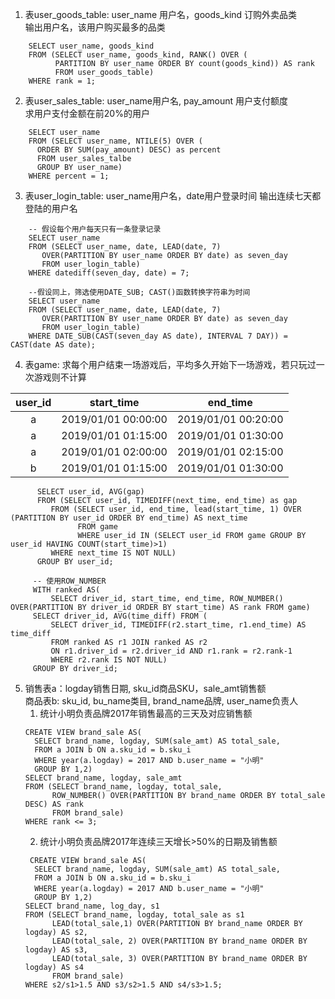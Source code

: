 1. 表user_goods_table: user_name 用户名，goods_kind 订购外卖品类  
   输出用户名，该用户购买最多的品类  
```
    SELECT user_name, goods_kind  
    FROM (SELECT user_name, goods_kind, RANK() OVER (  
          PARTITION BY user_name ORDER BY count(goods_kind)) AS rank  
          FROM user_goods_table)  
    WHERE rank = 1;   
```

2. 表user_sales_table: user_name用户名, pay_amount 用户支付额度  
    求用户支付金额在前20%的用户
```
    SELECT user_name 
    FROM (SELECT user_name, NTILE(5) OVER (
      ORDER BY SUM(pay_amount) DESC) as percent
      FROM user_sales_talbe
      GROUP BY user_name)
    WHERE percent = 1;
```

3. 表user_login_table: user_name用户名，date用户登录时间
    输出连续七天都登陆的用户名
```
    -- 假设每个用户每天只有一条登录记录
    SELECT user_name 
    FROM (SELECT user_name, date, LEAD(date, 7) 
       OVER(PARTITION BY user_name ORDER BY date) as seven_day
       FROM user_login_table)
    WHERE datediff(seven_day, date) = 7;
```
```
    --假设同上，筛选使用DATE_SUB; CAST()函数转换字符串为时间
    SELECT user_name 
    FROM (SELECT user_name, date, LEAD(date, 7) 
       OVER(PARTITION BY user_name ORDER BY date) as seven_day
       FROM user_login_table)
    WHERE DATE_SUB(CAST(seven_day AS date), INTERVAL 7 DAY)) = CAST(date AS date);
```

4. 表game: 求每个用户结束一场游戏后，平均多久开始下一场游戏，若只玩过一次游戏则不计算

|user_id|start_time|end_time|  
|:---:|:---:|:---:|  
|a|2019/01/01 00:00:00|2019/01/01 00:20:00|
|a|2019/01/01 01:15:00|2019/01/01 01:30:00|
|a|2019/01/01 02:00:00|2019/01/01 02:15:00
|b|2019/01/01 01:15:00|2019/01/01 01:30:00|

```
      SELECT user_id, AVG(gap)
      FROM (SELECT user_id, TIMEDIFF(next_time, end_time) as gap
         FROM (SELECT user_id, end_time, lead(start_time, 1) OVER (PARTITION BY user_id ORDER BY end_time) AS next_time
               FROM game
               WHERE user_id IN (SELECT user_id FROM game GROUP BY user_id HAVING COUNT(start_time)>1)
         WHERE next_time IS NOT NULL)
      GROUP BY user_id; 
```
```
     -- 使用ROW_NUMBER
     WITH ranked AS(
         SELECT driver_id, start_time, end_time, ROW_NUMBER() OVER(PARTITION BY driver_id ORDER BY start_time) AS rank FROM game)
     SELECT driver_id, AVG(time_diff) FROM (
         SELECT driver_id, TIMEDIFF(r2.start_time, r1.end_time) AS time_diff
         FROM ranked AS r1 JOIN ranked AS r2
         ON r1.driver_id = r2.driver_id AND r1.rank = r2.rank-1
         WHERE r2.rank IS NOT NULL)
     GROUP BY driver_id;
```

5. 销售表a：logday销售日期, sku_id商品SKU，sale_amt销售额  
    商品表b: sku_id, bu_name类目, brand_name品牌, user_name负责人
    1. 统计小明负责品牌2017年销售最高的三天及对应销售额
    ```
    CREATE VIEW brand_sale AS(
      SELECT brand_name, logday, SUM(sale_amt) AS total_sale,
      FROM a JOIN b ON a.sku_id = b.sku_i
      WHERE year(a.logday) = 2017 AND b.user_name = "小明"
      GROUP BY 1,2)
    SELECT brand_name, logday, sale_amt
    FROM (SELECT brand_name, logday, total_sale, 
          ROW_NUMBER() OVER(PARTITION BY brand_name ORDER BY total_sale DESC) AS rank
          FROM brand_sale)
    WHERE rank <= 3;
    ```
    2. 统计小明负责品牌2017年连续三天增长>50%的日期及销售额
    ```
     CREATE VIEW brand_sale AS(
      SELECT brand_name, logday, SUM(sale_amt) AS total_sale,
      FROM a JOIN b ON a.sku_id = b.sku_i
      WHERE year(a.logday) = 2017 AND b.user_name = "小明"
      GROUP BY 1,2)
    SELECT brand_name, log_day, s1
    FROM (SELECT brand_name, logday, total_sale as s1
          LEAD(total_sale,1) OVER(PARTITION BY brand_name ORDER BY logday) AS s2,
          LEAD(total_sale, 2) OVER(PARTITION BY brand_name ORDER BY logday) AS s3,
          LEAD(total_sale, 3) OVER(PARTITION BY brand_name ORDER BY logday) AS s4
          FROM brand_sale)
    WHERE s2/s1>1.5 AND s3/s2>1.5 AND s4/s3>1.5;
    ```
